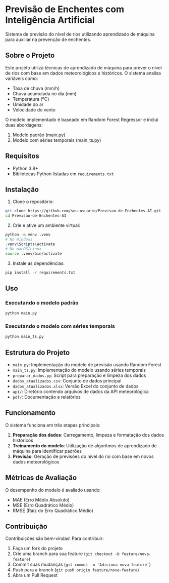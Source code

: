 # Previsão de Enchentes com Inteligência Artificial

Sistema de previsão do nível de rios utilizando aprendizado de máquina para auxiliar na prevenção de enchentes.

## Sobre o Projeto

Este projeto utiliza técnicas de aprendizado de máquina para prever o nível de rios com base em dados meteorológicos e históricos. O sistema analisa variáveis como:

- Taxa de chuva (mm/h)
- Chuva acumulada no dia (mm)
- Temperatura (ºC)
- Umidade do ar
- Velocidade do vento

O modelo implementado é baseado em Random Forest Regressor e inclui duas abordagens:
1. Modelo padrão (main.py)
2. Modelo com séries temporais (main_ts.py)

## Requisitos

- Python 3.8+
- Bibliotecas Python listadas em `requirements.txt`

## Instalação

1. Clone o repositório:
```bash
git clone https://github.com/seu-usuario/Previsao-de-Enchentes-AI.git
cd Previsao-de-Enchentes-AI
```

2. Crie e ative um ambiente virtual:
```bash
python -m venv .venv
# No Windows
.venv\Scripts\activate
# No macOS/Linux
source .venv/bin/activate
```

3. Instale as dependências:
```bash
pip install -r requirements.txt
```

## Uso

### Executando o modelo padrão
```bash
python main.py
```

### Executando o modelo com séries temporais
```bash
python main_ts.py
```

## Estrutura do Projeto

- `main.py`: Implementação do modelo de previsão usando Random Forest
- `main_ts.py`: Implementação do modelo usando séries temporais
- `preparar_dados.py`: Script para preparação e limpeza dos dados
- `dados_atualizados.csv`: Conjunto de dados principal
- `dados_atualizados.xlsx`: Versão Excel do conjunto de dados
- `api/`: Diretório contendo arquivos de dados da API meteorológica
- `pdf/`: Documentação e relatórios

## Funcionamento

O sistema funciona em três etapas principais:

1. **Preparação dos dados**: Carregamento, limpeza e formatação dos dados históricos
2. **Treinamento do modelo**: Utilização de algoritmos de aprendizado de máquina para identificar padrões
3. **Previsão**: Geração de previsões do nível do rio com base em novos dados meteorológicos

## Métricas de Avaliação

O desempenho do modelo é avaliado usando:
- MAE (Erro Médio Absoluto)
- MSE (Erro Quadrático Médio)
- RMSE (Raiz do Erro Quadrático Médio)

## Contribuição

Contribuições são bem-vindas! Para contribuir:

1. Faça um fork do projeto
2. Crie uma branch para sua feature (`git checkout -b feature/nova-feature`)
3. Commit suas mudanças (`git commit -m 'Adiciona nova feature'`)
4. Push para a branch (`git push origin feature/nova-feature`)
5. Abra um Pull Request
